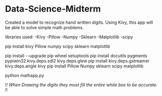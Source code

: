 # Data-Science-Midterm
Created a model to recognize hand written digits. Using Kivy, this app will be able to solve simple math problems.

libraries used:
-Kivy
-Pillow
-Numpy
-Sklearn
-Matplotlib
-scipy

pip install kivy Pillow numpy scipy sklearn matplotlib



pip install --upgrade pip wheel setuptools
pip install docutils pygments pypiwin32 kivy.deps.sdl2 kivy.deps.glew
pip install kivy.deps.gstreamer kivy.deps.angle kivy
pip install Pillow Numpy sklearn scipy matplotlib


python mathapp.py


!*!
When Drawing the digits they must fill the entire white box to be accurate.
!*!
